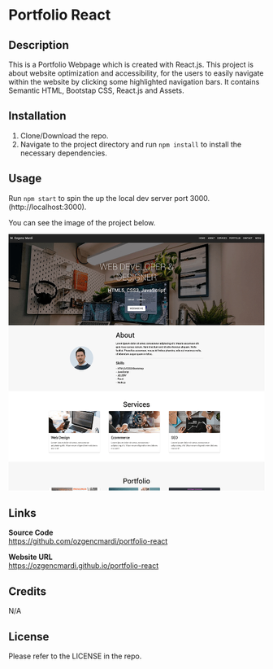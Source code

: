 # Portfolio React

## Description

This is a Portfolio Webpage which is created with React.js. This project is about website optimization and accessibility, for the users to easily navigate within the website by clicking some highlighted navigation bars. It contains Semantic HTML, Bootstap CSS, React.js and Assets.

## Installation

1. Clone/Download the repo.
2. Navigate to the project directory and run `npm install` to install the necessary dependencies.

## Usage

Run `npm start` to spin the up the local dev server port 3000.(http://localhost:3000).

You can see the image of the project below.

![alt text](reactportfolio/src/img/screenshot.png)

## Links

<b>Source Code</b>
<br>
https://github.com/ozgencmardi/portfolio-react

<b>Website URL</b>
<br>
https://ozgencmardi.github.io/portfolio-react

## Credits

N/A

## License

Please refer to the LICENSE in the repo.